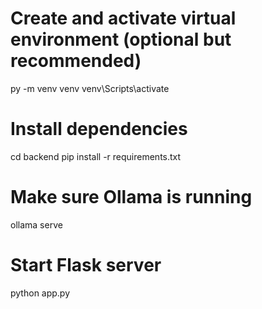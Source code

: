 # Create and activate virtual environment (optional but recommended)
py -m venv venv
venv\Scripts\activate

# Install dependencies
cd backend
pip install -r requirements.txt

# Make sure Ollama is running
ollama serve

# Start Flask server
python app.py